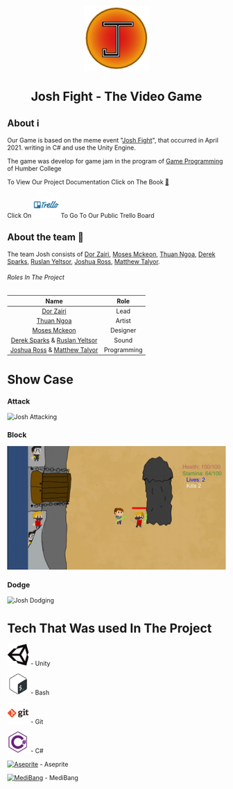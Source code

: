 

<p align="center">
  <img src="https://raw.githubusercontent.com/Ckrcok/JOSH-FIGHT-THE-VIDEO-GAME/readme/Assets/Sprites/Josh%20Fight%20One%20Up%20v1.png" width="150" title="hover text">
</p>
<h1 align="center">Josh Fight - The Video Game</h1>


## About :information_source:
Our Game is based on the meme event "<a href="https://en.wikipedia.org/wiki/Josh_fight">Josh Fight</a>", that occurred in April 2021. writing in C# and use the Unity Engine.

The game was develop for game jam in the program of <a href="https://mediaarts.humber.ca/programs/game-programming.html">Game Programming</a> of Humber College



To View Our Project Documentation Click on The Book <a href ="https://docs.google.com/document/d/1-xEH_DGoglEEbAaSQ8y95tqK2gbJKjUk6SJT4-Sk64w/edit?usp=sharing"> :open_book:</a>

Click On <code><a href="https://trello.com/b/Ngn0n74r/josh-fight-the-video-game"><img src="https://github.com/devicons/devicon/blob/master/icons/trello/trello-plain-wordmark.svg" alt="trello board" width="60" height="60"/></a></code> To Go To Our Public Trello Board

## About the team :star2:

The team Josh consists of <a href="https://www.linkedin.com/in/dorz/">Dor Zairi</a>, <a href="https://www.linkedin.com/in/moses-mckeon-90212a221/">Moses Mckeon</a>, <a href="">Thuan Ngoa</a>, <a href="">Derek Sparks</a>, <a href="">Ruslan Yeltsor</a>, <a href="https://www.linkedin.com/in/joshua-ross-a168a41b3/">Joshua Ross</a>, <a href="">Matthew Talyor</a>.

###### Roles In The Project

| Name        | Role           |
| :-------------: |:-------------:|
|  <a href="https://www.linkedin.com/in/dorz/">Dor Zairi</a>   | Lead |
| <a href="">Thuan Ngoa</a>     | Artist      |
| <a href="https://www.linkedin.com/in/moses-mckeon-90212a221/">Moses Mckeon</a> | Designer      |
| <a href="">Derek Sparks</a> & <a href="">Ruslan Yeltsor</a>  | Sound      |
| <a href="https://www.linkedin.com/in/joshua-ross-a168a41b3/">Joshua Ross</a> & <a href="">Matthew Talyor</a>  | Programming      |




# Show Case

### Attack

![Josh Attacking](https://github.com/Ckrcok/JOSH-FIGHT-THE-VIDEO-GAME/blob/readme/ShowCase/Attacking.gif)

### Block

![Josh Blocking](https://github.com/Ckrcok/JOSH-FIGHT-THE-VIDEO-GAME/blob/readme/ShowCase/Blocking.gif)

### Dodge

![Josh Dodging](https://github.com/Ckrcok/JOSH-FIGHT-THE-VIDEO-GAME/blob/readme/ShowCase/Dodging.gif)

# Tech That Was used In The Project


<a align="center" href="https://en.wikipedia.org/wiki/Unity_(game_engine)"><img src="https://github.com/devicons/devicon/blob/master/icons/unity/unity-original.svg" alt="Unity" width="50" height="50"/></a> - Unity


<a href="https://en.wikipedia.org/wiki/Bash_(Unix_shell)"><img src="https://github.com/devicons/devicon/blob/master/icons/bash/bash-original.svg" alt="Bash" width="50" height="50"/></a> - Bash

<a href="https://en.wikipedia.org/wiki/Git"><img src="https://github.com/devicons/devicon/blob/master/icons/git/git-original-wordmark.svg" alt="Git" width="50" height="50"/></a> - Git

<a href="https://en.wikipedia.org/wiki/C_Sharp_(programming_language)"><img src="https://github.com/devicons/devicon/blob/master/icons/csharp/csharp-line.svg" alt="C#" width="50" height="50"/></a> - C#


<a href="https://es.wikipedia.org/wiki/Aseprite"><img src="https://pbs.twimg.com/profile_images/875731732389146624/-UznwnAx_400x400.jpg" alt="Aseprite" width="50" height="50"/></a> - Aseprite

<a href="https://medibangpaint.fandom.com/wiki/MediBang_Paint_Wikia"><img src="https://medibangpaint.com/favicon.ico" alt="MediBang" width="20" height="20"/></a> - MediBang
